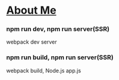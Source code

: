 # [About Me](https://port-0-aboutme-9z2ygb26lcbwua9l.gksl2.cloudtype.app/)

### npm run dev, npm run server(SSR)

webpack dev server

### npm run build, npm run server(SSR)

webpack build, Node.js app.js
